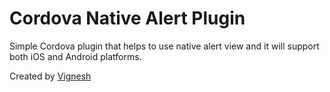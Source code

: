 # Cordova Native Alert Plugin

Simple Cordova plugin that helps to use native alert view and it will support both iOS and Android platforms.


Created by [Vignesh](http://vigneshuvi.github.io/) 
